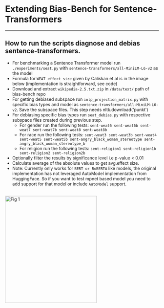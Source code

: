 # Extending Bias-Bench for Sentence-Transformers
---

## How to run the scripts diagnose and debias sentence-transformers.
- For benchmarking a Sentence Transformer model run ```./experiments/seat.py``` with ```sentence-transformers/all-MiniLM-L6-v2``` as the model
- Formula for ```WEAT effect size``` given by Caliskan et al is in the image below (implementation is straightforward, see code)
- Download and extract ```wikipedia-2.5.txt.zip``` in ```/data/text/``` path of bias-bench repo
- For getting debiased subspace run ```inlp_projection_matrix.py``` with specific bias types and model as ```sentence-transformers/all-MiniLM-L6-v2```. Save the subspace files. This step needs nltk.download('punkt')
- For debiasing specific bias types run ```seat_debias.py``` with respective subspace files created during previous step.
  - For gender run the following tests: ```sent-weat6 sent-weat6b sent-weat7 sent-weat7b sent-weat8 sent-weat8b``` 
  - For race run the following tests: ```sent-weat3 sent-weat3b sent-weat4 sent-weat5 sent-weat5b sent-angry_black_woman_stereotype sent-angry_black_woman_stereotype_b``` 
  - For religion run the following tests: ```sent-religion1 sent-religion1b sent-religion2 sent-religion2b```
- Optionally filter the results by significance level i.e p-value < 0.01
- Calculate average of the absolute values to get avg.effect size.
- Note: Currently only works for ```BERT or RoBERTA``` like models, the original implementation has not leveraged AutoModel implementation from HuggingFace. So if you want to test mpnet based model you need to add support for that model or include ```AutoModel``` support.


<br>
<img width="300" height= "350" alt="Fig 1" src="https://user-images.githubusercontent.com/7071019/184587449-539699cf-d404-4351-a066-e83ad9647295.png">

<br>

